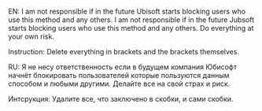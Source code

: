 EN: I am not responsible if in the future Ubisoft starts blocking users who use this method and any others. I am not responsible if in the future Jubsoft starts blocking users who use this method and any others. Do everything at your own risk.

Instruction: Delete everything in brackets and the brackets themselves.


RU: Я не несу ответственность если в будущем компания Юбисофт начнёт блокировать пользователей которые пользуются данным способом и любыми другими. Делайте все на свой страх и риск.

Интсрукция: Удалите все, что заключено в скобки, и сами скобки.
